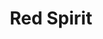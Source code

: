 --- 
title: "Red Spirit"
publishdate: "2019-3-9T16:48:46+02:00"
src: "https://365manga.net/manga/red-spirit"
image: "https://data.365manga.net/images/thumbnails/24762-red-spirit.jpg"
description: "Around the 17th century, Wu San Gui overthrown the Mu Wang Palace with the help of a mysterious person, allowing them to do whatever they please to in Yun Nan, the Mu Wang Palace who had hidden in seclusion was massacred, and a simple youth named Jing Xiu Ming became the only survivor after being saved by the disciple of the Yunyou divine doctor named Ling Le Sui, but was…"
---